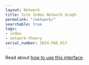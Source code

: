 ```yaml
---
layout: Network
title: Site Index Network Graph
permalink: "/network/"
searchable: true
tags:
- index
- network-theory
serial_number: 2024.PAE.017
---
```

Read about [how to use this interface](/blog/building-a-network-graph-site-index).
